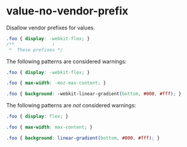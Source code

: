 # value-no-vendor-prefix

Disallow vendor prefixes for values.

```css
.foo { display: -webkit-flex; }
/**              ↑
 *  These prefixes */
```

The following patterns are considered warnings:

```css
.foo { display: -webkit-flex; }
```

```css
.foo { max-width: -moz-max-content; }
```

```css
.foo { background: -webkit-linear-gradient(bottom, #000, #fff); }
```

The following patterns are *not* considered warnings:

```css
.foo { display: flex; }
```

```css
.foo { max-width: max-content; }
```

```css
.foo { background: linear-gradient(bottom, #000, #fff); }
```
